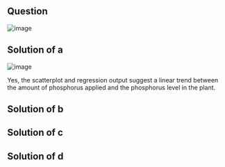 ## Question

![image](https://github.com/user-attachments/assets/d50bf563-ecb6-491e-b400-d7de0287815e)

## Solution of a

![image](https://github.com/user-attachments/assets/ef99e17a-e2ba-46b7-a5eb-c735aa3d8bed)

Yes, the scatterplot and regression output suggest a linear trend between the amount of phosphorus applied and the phosphorus level in the plant.

## Solution of b


## Solution of c


## Solution of d
